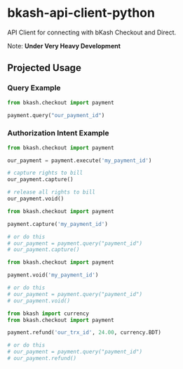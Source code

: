 # bkash-api-client-python

API Client for connecting with bKash Checkout and Direct.

Note: **Under Very Heavy Development**

## Projected Usage

### Query Example

```python
from bkash.checkout import payment

payment.query("our_payment_id")
```

### Authorization Intent Example

```python
from bkash.checkout import payment

our_payment = payment.execute('my_payment_id')

# capture rights to bill
our_payment.capture()

# release all rights to bill
our_payment.void()
```

```python
from bkash.checkout import payment

payment.capture('my_payment_id')

# or do this
# our_payment = payment.query("payment_id")
# our_payment.capture()
```

```python
from bkash.checkout import payment

payment.void('my_payment_id')

# or do this
# our_payment = payment.query("payment_id")
# our_payment.void()
```

```python
from bkash import currency
from bkash.checkout import payment

payment.refund('our_trx_id', 24.00, currency.BDT)

# or do this
# our_payment = payment.query("payment_id")
# our_payment.refund()

```
